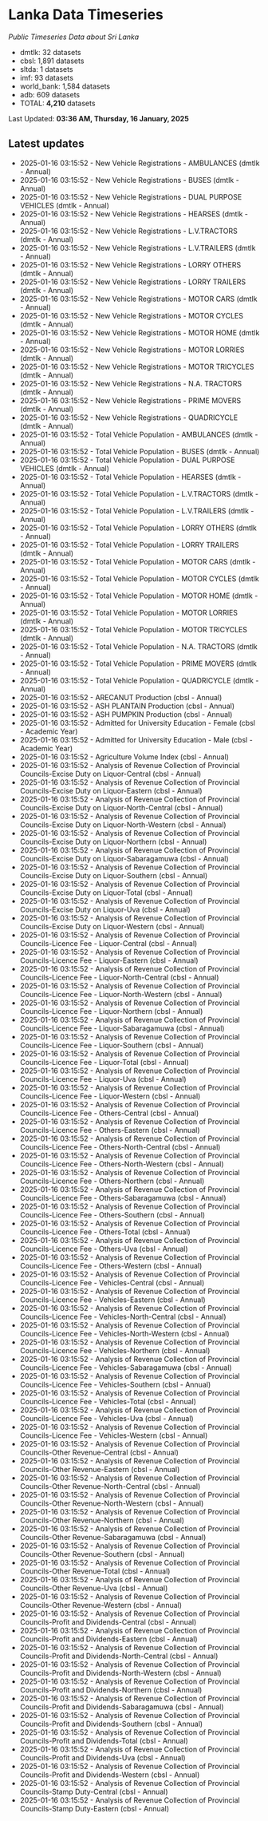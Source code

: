 # Lanka Data Timeseries
*Public Timeseries Data about Sri Lanka*

* dmtlk: 32 datasets
* cbsl: 1,891 datasets
* sltda: 1 datasets
* imf: 93 datasets
* world_bank: 1,584 datasets
* adb: 609 datasets
* TOTAL: **4,210** datasets

Last Updated: **03:36 AM, Thursday, 16 January, 2025**

## Latest updates

* 2025-01-16 03:15:52 - New Vehicle Registrations - AMBULANCES (dmtlk - Annual)
* 2025-01-16 03:15:52 - New Vehicle Registrations - BUSES (dmtlk - Annual)
* 2025-01-16 03:15:52 - New Vehicle Registrations - DUAL PURPOSE VEHICLES (dmtlk - Annual)
* 2025-01-16 03:15:52 - New Vehicle Registrations - HEARSES (dmtlk - Annual)
* 2025-01-16 03:15:52 - New Vehicle Registrations - L.V.TRACTORS (dmtlk - Annual)
* 2025-01-16 03:15:52 - New Vehicle Registrations - L.V.TRAILERS (dmtlk - Annual)
* 2025-01-16 03:15:52 - New Vehicle Registrations - LORRY OTHERS (dmtlk - Annual)
* 2025-01-16 03:15:52 - New Vehicle Registrations - LORRY TRAILERS (dmtlk - Annual)
* 2025-01-16 03:15:52 - New Vehicle Registrations - MOTOR CARS (dmtlk - Annual)
* 2025-01-16 03:15:52 - New Vehicle Registrations - MOTOR CYCLES (dmtlk - Annual)
* 2025-01-16 03:15:52 - New Vehicle Registrations - MOTOR HOME (dmtlk - Annual)
* 2025-01-16 03:15:52 - New Vehicle Registrations - MOTOR LORRIES (dmtlk - Annual)
* 2025-01-16 03:15:52 - New Vehicle Registrations - MOTOR TRICYCLES (dmtlk - Annual)
* 2025-01-16 03:15:52 - New Vehicle Registrations - N.A. TRACTORS (dmtlk - Annual)
* 2025-01-16 03:15:52 - New Vehicle Registrations - PRIME MOVERS (dmtlk - Annual)
* 2025-01-16 03:15:52 - New Vehicle Registrations - QUADRICYCLE (dmtlk - Annual)
* 2025-01-16 03:15:52 - Total Vehicle Population - AMBULANCES (dmtlk - Annual)
* 2025-01-16 03:15:52 - Total Vehicle Population - BUSES (dmtlk - Annual)
* 2025-01-16 03:15:52 - Total Vehicle Population - DUAL PURPOSE VEHICLES (dmtlk - Annual)
* 2025-01-16 03:15:52 - Total Vehicle Population - HEARSES (dmtlk - Annual)
* 2025-01-16 03:15:52 - Total Vehicle Population - L.V.TRACTORS (dmtlk - Annual)
* 2025-01-16 03:15:52 - Total Vehicle Population - L.V.TRAILERS (dmtlk - Annual)
* 2025-01-16 03:15:52 - Total Vehicle Population - LORRY OTHERS (dmtlk - Annual)
* 2025-01-16 03:15:52 - Total Vehicle Population - LORRY TRAILERS (dmtlk - Annual)
* 2025-01-16 03:15:52 - Total Vehicle Population - MOTOR CARS (dmtlk - Annual)
* 2025-01-16 03:15:52 - Total Vehicle Population - MOTOR CYCLES (dmtlk - Annual)
* 2025-01-16 03:15:52 - Total Vehicle Population - MOTOR HOME (dmtlk - Annual)
* 2025-01-16 03:15:52 - Total Vehicle Population - MOTOR LORRIES (dmtlk - Annual)
* 2025-01-16 03:15:52 - Total Vehicle Population - MOTOR TRICYCLES (dmtlk - Annual)
* 2025-01-16 03:15:52 - Total Vehicle Population - N.A. TRACTORS (dmtlk - Annual)
* 2025-01-16 03:15:52 - Total Vehicle Population - PRIME MOVERS (dmtlk - Annual)
* 2025-01-16 03:15:52 - Total Vehicle Population - QUADRICYCLE (dmtlk - Annual)
* 2025-01-16 03:15:52 - ARECANUT Production (cbsl - Annual)
* 2025-01-16 03:15:52 - ASH PLANTAIN Production (cbsl - Annual)
* 2025-01-16 03:15:52 - ASH PUMPKIN Production (cbsl - Annual)
* 2025-01-16 03:15:52 - Admitted for University Education - Female (cbsl - Academic Year)
* 2025-01-16 03:15:52 - Admitted for University Education - Male (cbsl - Academic Year)
* 2025-01-16 03:15:52 - Agriculture Volume Index (cbsl - Annual)
* 2025-01-16 03:15:52 - Analysis of Revenue Collection of Provincial Councils-Excise Duty on Liquor-Central (cbsl - Annual)
* 2025-01-16 03:15:52 - Analysis of Revenue Collection of Provincial Councils-Excise Duty on Liquor-Eastern (cbsl - Annual)
* 2025-01-16 03:15:52 - Analysis of Revenue Collection of Provincial Councils-Excise Duty on Liquor-North-Central (cbsl - Annual)
* 2025-01-16 03:15:52 - Analysis of Revenue Collection of Provincial Councils-Excise Duty on Liquor-North-Western (cbsl - Annual)
* 2025-01-16 03:15:52 - Analysis of Revenue Collection of Provincial Councils-Excise Duty on Liquor-Northern (cbsl - Annual)
* 2025-01-16 03:15:52 - Analysis of Revenue Collection of Provincial Councils-Excise Duty on Liquor-Sabaragamuwa (cbsl - Annual)
* 2025-01-16 03:15:52 - Analysis of Revenue Collection of Provincial Councils-Excise Duty on Liquor-Southern (cbsl - Annual)
* 2025-01-16 03:15:52 - Analysis of Revenue Collection of Provincial Councils-Excise Duty on Liquor-Total (cbsl - Annual)
* 2025-01-16 03:15:52 - Analysis of Revenue Collection of Provincial Councils-Excise Duty on Liquor-Uva (cbsl - Annual)
* 2025-01-16 03:15:52 - Analysis of Revenue Collection of Provincial Councils-Excise Duty on Liquor-Western (cbsl - Annual)
* 2025-01-16 03:15:52 - Analysis of Revenue Collection of Provincial Councils-Licence Fee - Liquor-Central (cbsl - Annual)
* 2025-01-16 03:15:52 - Analysis of Revenue Collection of Provincial Councils-Licence Fee - Liquor-Eastern (cbsl - Annual)
* 2025-01-16 03:15:52 - Analysis of Revenue Collection of Provincial Councils-Licence Fee - Liquor-North-Central (cbsl - Annual)
* 2025-01-16 03:15:52 - Analysis of Revenue Collection of Provincial Councils-Licence Fee - Liquor-North-Western (cbsl - Annual)
* 2025-01-16 03:15:52 - Analysis of Revenue Collection of Provincial Councils-Licence Fee - Liquor-Northern (cbsl - Annual)
* 2025-01-16 03:15:52 - Analysis of Revenue Collection of Provincial Councils-Licence Fee - Liquor-Sabaragamuwa (cbsl - Annual)
* 2025-01-16 03:15:52 - Analysis of Revenue Collection of Provincial Councils-Licence Fee - Liquor-Southern (cbsl - Annual)
* 2025-01-16 03:15:52 - Analysis of Revenue Collection of Provincial Councils-Licence Fee - Liquor-Total (cbsl - Annual)
* 2025-01-16 03:15:52 - Analysis of Revenue Collection of Provincial Councils-Licence Fee - Liquor-Uva (cbsl - Annual)
* 2025-01-16 03:15:52 - Analysis of Revenue Collection of Provincial Councils-Licence Fee - Liquor-Western (cbsl - Annual)
* 2025-01-16 03:15:52 - Analysis of Revenue Collection of Provincial Councils-Licence Fee - Others-Central (cbsl - Annual)
* 2025-01-16 03:15:52 - Analysis of Revenue Collection of Provincial Councils-Licence Fee - Others-Eastern (cbsl - Annual)
* 2025-01-16 03:15:52 - Analysis of Revenue Collection of Provincial Councils-Licence Fee - Others-North-Central (cbsl - Annual)
* 2025-01-16 03:15:52 - Analysis of Revenue Collection of Provincial Councils-Licence Fee - Others-North-Western (cbsl - Annual)
* 2025-01-16 03:15:52 - Analysis of Revenue Collection of Provincial Councils-Licence Fee - Others-Northern (cbsl - Annual)
* 2025-01-16 03:15:52 - Analysis of Revenue Collection of Provincial Councils-Licence Fee - Others-Sabaragamuwa (cbsl - Annual)
* 2025-01-16 03:15:52 - Analysis of Revenue Collection of Provincial Councils-Licence Fee - Others-Southern (cbsl - Annual)
* 2025-01-16 03:15:52 - Analysis of Revenue Collection of Provincial Councils-Licence Fee - Others-Total (cbsl - Annual)
* 2025-01-16 03:15:52 - Analysis of Revenue Collection of Provincial Councils-Licence Fee - Others-Uva (cbsl - Annual)
* 2025-01-16 03:15:52 - Analysis of Revenue Collection of Provincial Councils-Licence Fee - Others-Western (cbsl - Annual)
* 2025-01-16 03:15:52 - Analysis of Revenue Collection of Provincial Councils-Licence Fee - Vehicles-Central (cbsl - Annual)
* 2025-01-16 03:15:52 - Analysis of Revenue Collection of Provincial Councils-Licence Fee - Vehicles-Eastern (cbsl - Annual)
* 2025-01-16 03:15:52 - Analysis of Revenue Collection of Provincial Councils-Licence Fee - Vehicles-North-Central (cbsl - Annual)
* 2025-01-16 03:15:52 - Analysis of Revenue Collection of Provincial Councils-Licence Fee - Vehicles-North-Western (cbsl - Annual)
* 2025-01-16 03:15:52 - Analysis of Revenue Collection of Provincial Councils-Licence Fee - Vehicles-Northern (cbsl - Annual)
* 2025-01-16 03:15:52 - Analysis of Revenue Collection of Provincial Councils-Licence Fee - Vehicles-Sabaragamuwa (cbsl - Annual)
* 2025-01-16 03:15:52 - Analysis of Revenue Collection of Provincial Councils-Licence Fee - Vehicles-Southern (cbsl - Annual)
* 2025-01-16 03:15:52 - Analysis of Revenue Collection of Provincial Councils-Licence Fee - Vehicles-Total (cbsl - Annual)
* 2025-01-16 03:15:52 - Analysis of Revenue Collection of Provincial Councils-Licence Fee - Vehicles-Uva (cbsl - Annual)
* 2025-01-16 03:15:52 - Analysis of Revenue Collection of Provincial Councils-Licence Fee - Vehicles-Western (cbsl - Annual)
* 2025-01-16 03:15:52 - Analysis of Revenue Collection of Provincial Councils-Other Revenue-Central (cbsl - Annual)
* 2025-01-16 03:15:52 - Analysis of Revenue Collection of Provincial Councils-Other Revenue-Eastern (cbsl - Annual)
* 2025-01-16 03:15:52 - Analysis of Revenue Collection of Provincial Councils-Other Revenue-North-Central (cbsl - Annual)
* 2025-01-16 03:15:52 - Analysis of Revenue Collection of Provincial Councils-Other Revenue-North-Western (cbsl - Annual)
* 2025-01-16 03:15:52 - Analysis of Revenue Collection of Provincial Councils-Other Revenue-Northern (cbsl - Annual)
* 2025-01-16 03:15:52 - Analysis of Revenue Collection of Provincial Councils-Other Revenue-Sabaragamuwa (cbsl - Annual)
* 2025-01-16 03:15:52 - Analysis of Revenue Collection of Provincial Councils-Other Revenue-Southern (cbsl - Annual)
* 2025-01-16 03:15:52 - Analysis of Revenue Collection of Provincial Councils-Other Revenue-Total (cbsl - Annual)
* 2025-01-16 03:15:52 - Analysis of Revenue Collection of Provincial Councils-Other Revenue-Uva (cbsl - Annual)
* 2025-01-16 03:15:52 - Analysis of Revenue Collection of Provincial Councils-Other Revenue-Western (cbsl - Annual)
* 2025-01-16 03:15:52 - Analysis of Revenue Collection of Provincial Councils-Profit and Dividends-Central (cbsl - Annual)
* 2025-01-16 03:15:52 - Analysis of Revenue Collection of Provincial Councils-Profit and Dividends-Eastern (cbsl - Annual)
* 2025-01-16 03:15:52 - Analysis of Revenue Collection of Provincial Councils-Profit and Dividends-North-Central (cbsl - Annual)
* 2025-01-16 03:15:52 - Analysis of Revenue Collection of Provincial Councils-Profit and Dividends-North-Western (cbsl - Annual)
* 2025-01-16 03:15:52 - Analysis of Revenue Collection of Provincial Councils-Profit and Dividends-Northern (cbsl - Annual)
* 2025-01-16 03:15:52 - Analysis of Revenue Collection of Provincial Councils-Profit and Dividends-Sabaragamuwa (cbsl - Annual)
* 2025-01-16 03:15:52 - Analysis of Revenue Collection of Provincial Councils-Profit and Dividends-Southern (cbsl - Annual)
* 2025-01-16 03:15:52 - Analysis of Revenue Collection of Provincial Councils-Profit and Dividends-Total (cbsl - Annual)
* 2025-01-16 03:15:52 - Analysis of Revenue Collection of Provincial Councils-Profit and Dividends-Uva (cbsl - Annual)
* 2025-01-16 03:15:52 - Analysis of Revenue Collection of Provincial Councils-Profit and Dividends-Western (cbsl - Annual)
* 2025-01-16 03:15:52 - Analysis of Revenue Collection of Provincial Councils-Stamp Duty-Central (cbsl - Annual)
* 2025-01-16 03:15:52 - Analysis of Revenue Collection of Provincial Councils-Stamp Duty-Eastern (cbsl - Annual)